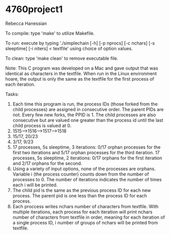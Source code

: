 # 4760project1
Rebecca Hanessian

To compile: type 'make' to utilize Makefile.

To run: execute by typing './simplechain [-h] [-p nprocs] [-c nchars] [-s sleeptime] [-i niters] < textfile' using choice of option values.

To clean: type 'make clean' to remove executable file.

Note: This C program was developed on a Mac and gave output that was identical as characters in the textfile. When run in the Linux environment
 hoare, the output is only the same as the textfile for the first process of each iteration.

Tasks:
1) Each time this program is run, the process IDs (those forked from the child processes) are assigned in consecutive order.
The parent PIDs are not. Every few new forks, the PPID is 1. The child processes are also consecutive but are valued one greater than the process id until the last child process is valued at 0.
2) 1515-->1516-->1517-->1518
3) 15/17, 20/23
4) 3/17, 9/23
5) 17 processes, 5s sleeptime, 3 iterations: 0/17 orphan processes for the first two iterations and 5/17 orphan processes for the third iteration.
17 processes, 5s sleeptime, 2 iterations: 0/17 orphans for the first iteration and 2/17 orphans for the second.
6) Using a variety of input options, none of the processes are orphans. Variable i (the process counter) counts down from the number of processes to 0. The number of iterations indicates the number of times each i will be printed.
7) The child pid is the same as the previous process ID for each new process. The parent pid is one less than the process ID for each process.
8) Each proccess writes nchars number of characters from textfile. With multiple iterations, each process for each iteration will print nchars number of characters from textfile in order, meaning for each iteration of a single process ID, i number of groups of nchars will be printed from textfile.
